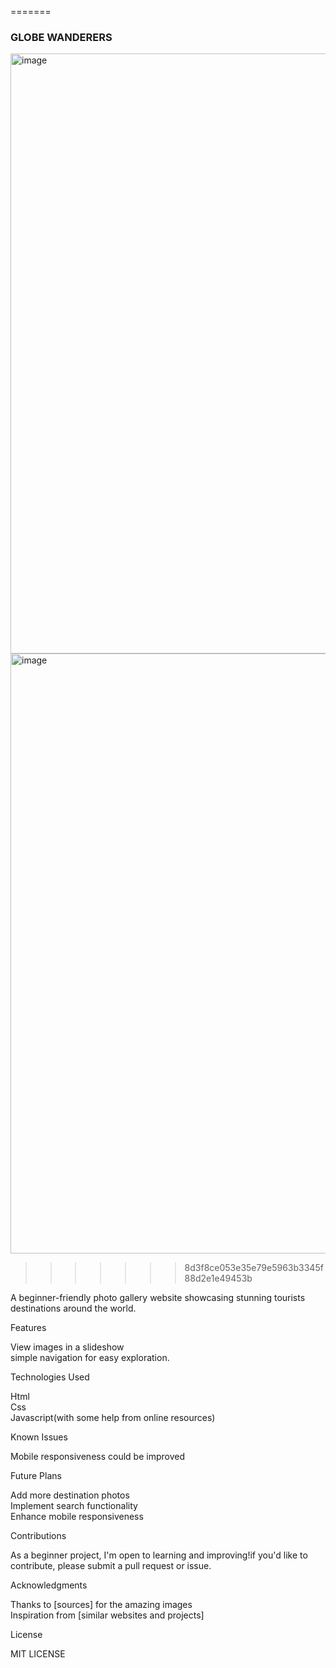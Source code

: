 
=======
### GLOBE WANDERERS
<img width="960" alt="image" src="https://github.com/user-attachments/assets/d7407063-8cdb-4510-a32e-bbd7f43022bb" />
<img width="960" alt="image" src="https://github.com/user-attachments/assets/fba16229-7dd7-4c57-bdcd-bf061c3b57a5" />


>>>>>>> 8d3f8ce053e35e79e5963b3345f88d2e1e49453b
  <p> A beginner-friendly photo gallery website showcasing stunning tourists destinations around the world.<br></p>
   Features <br>
             <p> View images in a slideshow <br>
                simple navigation for easy exploration.<br></p>
    Technologies Used<br>
            <p>Html<br>
             Css<br>
             Javascript(with some help from online resources)<br></p>
      Known Issues<br>
            <p> Mobile responsiveness could be improved<br><p>
      Future Plans<br>
           <p> Add more destination photos<br>
               Implement search functionality<br>
               Enhance mobile responsiveness<br><p>
      Contributions <br>
            <p> As a beginner project, I'm open to learning and improving!if you'd like to contribute, please submit a pull request or issue.<br><p>
      Acknowledgments <br>
            <p> Thanks to [sources] for the amazing images<br>
               Inspiration from [similar websites and projects]<br><p>
      License <br>
           <p> MIT LICENSE <p>
         
